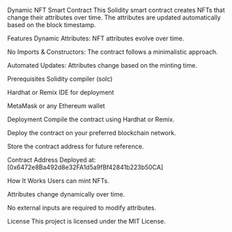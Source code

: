 Dynamic NFT Smart Contract
This Solidity smart contract creates NFTs that change their attributes over time. The attributes are updated automatically based on the block timestamp.

Features
Dynamic Attributes: NFT attributes evolve over time.

No Imports & Constructors: The contract follows a minimalistic approach.

Automated Updates: Attributes change based on the minting time.

Prerequisites
Solidity compiler (solc)

Hardhat or Remix IDE for deployment

MetaMask or any Ethereum wallet

Deployment
Compile the contract using Hardhat or Remix.

Deploy the contract on your preferred blockchain network.

Store the contract address for future reference.

Contract Address
Deployed at: [0x6472e8Ba492d8e32FA1d5a9fBf42841b223b50CA]

How It Works
Users can mint NFTs.

Attributes change dynamically over time.

No external inputs are required to modify attributes.

License
This project is licensed under the MIT License.
